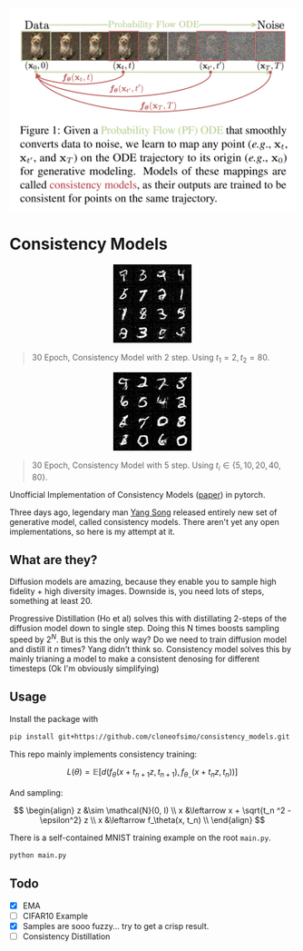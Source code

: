 <!-- #region -->
<p align="center">
<img  src="contents/mainfigure.png">
</p>
<!-- #endregion -->


# Consistency Models

<!-- #region -->
<p align="center">
<img  src="contents/_ct_sample_2step_30.png">
</p>
<!-- #endregion -->

> 30 Epoch, Consistency Model with 2 step. Using $t_1 = 2, t_2 = 80$.

<!-- #region -->
<p align="center">
<img  src="contents/_ct_sample_5step_30.png">
</p>
<!-- #endregion -->

> 30 Epoch, Consistency Model with 5 step. Using $t_i \in \{5, 10, 20,40, 80\}$.




Unofficial Implementation of Consistency Models  ([paper](https://arxiv.org/abs/2303.01469)) in pytorch.

Three days ago, legendary man [Yang Song](https://yang-song.net/) released entirely new set of generative model, called consistency models. There aren't yet any open implementations, so here is my attempt at it.


## What are they?

Diffusion models are amazing, because they enable you to sample high fidelity + high diversity images. Downside is, you need lots of steps, something at least 20.

Progressive Distillation (Ho et al) solves this with distillating 2-steps of the diffusion model down to single step. Doing this N times boosts sampling speed by $2^N$. But is this the only way? Do we need to train diffusion model and distill it $n$ times? Yang didn't think so. Consistency model solves this by mainly trianing a model to make a consistent denosing for different timesteps (Ok I'm obviously simplifying)


## Usage

Install the package with

```bash
pip install git+https://github.com/cloneofsimo/consistency_models.git
```

This repo mainly implements consistency training:

$$
L(\theta) = \mathbb{E}[d(f_\theta(x + t_{n + 1}z, t_{n + 1}), f_{\theta_{-}}(x + t_n z, t_n))]
$$

And sampling:

$$
\begin{align}
z &\sim \mathcal{N}(0, I) \\
x &\leftarrow x + \sqrt{t_n ^2 - \epsilon^2} z \\
x &\leftarrow f_\theta(x, t_n) \\
\end{align}
$$


There is a self-contained MNIST training example on the root `main.py`.

```bash
python main.py
```

## Todo

- [x] EMA
- [ ] CIFAR10 Example
- [x] Samples are sooo fuzzy... try to get a crisp result.
- [ ] Consistency Distillation